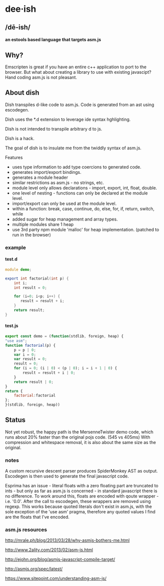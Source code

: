 
# dee·ish
## /dē-ish/ 
#### an estools based language that targets asm.js


## Why?
Emscripten is great if you have an entire c++ application to port to the browser.
But what about creating a library to use with existing javascipt? Hand coding asm.js is not pleasant.

## About dish
Dish transpiles d-like code to asm.js. Code is generated from an ast using escodegen.

Dish uses the *.d extension to leverage ide syntax hghlighting. 

Dish is not intended to transpile arbitrary d to js.

Dish is a hack.


The goal of dish is to insulate me from the twiddly syntax of asm.js. 

Features

* uses type information to add type coercions to generated code.
* generates import/export bindings.
* generates a module header
* similar restrictions as asm.js - no strings, etc.
* module level only allows declarations - import, export, int, float, double. 
* one level of nesting - functions can only be declared at the module level.
* import/export can only be used at the module level.
* within a function: break, case, continue, do, else, for, if, return, switch, while
* added sugar for heap management and array types.
* multiple modules share 1 heap
* use 3rd party npm module 'malloc' for heap implementation. (patched to run in the browser)

### example

#### test.d
```d
module demo;

export int factorial(int p) {
    int i;
    int result = 0;

    for (i=0; i<p; i++) {
       result = result + i; 
    }
    return result;
}

```

#### test.js
```javascript
export const demo = (function(stdlib, foreign, heap) {
"use asm";
function factorial(p) {
    p = p | 0;
    var i = 0;
    var result = 0;
    result = 0;
    for (i = 0; (i | 0) < (p | 0); i = i + 1 | 0) {
        result = result + i | 0;
    }
    return result | 0;
}
return { 
    factorial:factorial
};
}(stdlib, foreign, heap))

```

## Status
Not yet robust, the happy path is the MersenneTwister demo code,
which runs about 20% faster than the original pojs code. (545 vs 405ms)
With compression and whitespace removal, it is also about the same size as the original.


### notes

A custom recursive descent parser produces SpiderMonkey AST as output. Escodegen is then used to 
generate the final javascript code. 

Esprima has an issue - literal floats with a zero floating part are truncated to ints - but only as far as asm.js
is concerned - in standard javascript there is no difference. To work around this, floats are encoded with qoute 
wrapper - i.e. '0.0'. After the call to escodegen, these wrappers are removed using regexp. This works because
quoted literals don't exist in asm.js, with the sole exception of the 'use asm' pragma, therefore any quoted
values I find are the floats that I've encoded. 


### asm.js resources

http://mrale.ph/blog/2013/03/28/why-asmjs-bothers-me.html

http://www.2ality.com/2013/02/asm-js.html

http://ejohn.org/blog/asmjs-javascript-compile-target/

http://asmjs.org/spec/latest/

https://www.sitepoint.com/understanding-asm-js/